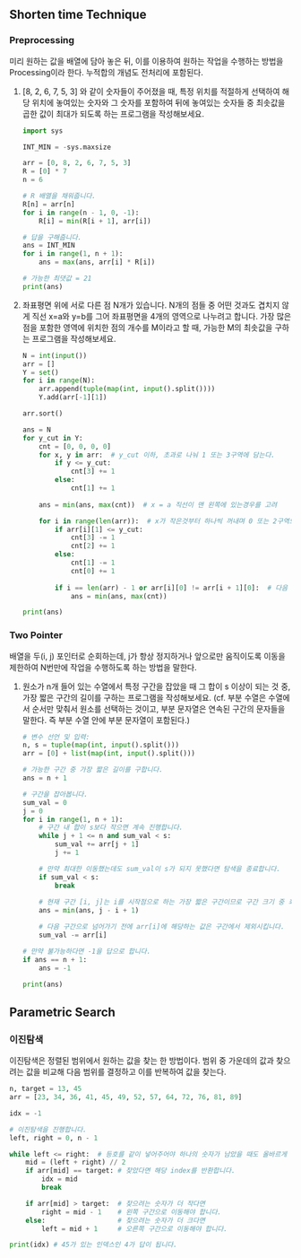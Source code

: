 ## Shorten time Technique

### Preprocessing

미리 원하는 값을 배열에 담아 놓은 뒤, 이를 이용하여 원하는 작업을 수행하는 방법을 Processing이라 한다. 누적합의 개념도 전처리에 포함된다.



1. [8, 2, 6, 7, 5, 3] 와 같이 숫자들이 주어졌을 때, 특정 위치를 적절하게 선택하여 해당 위치에 놓여있는 숫자와 그 숫자를 포함하여 뒤에 놓여있는 숫자들 중 최솟값을 곱한 값이 최대가 되도록 하는 프로그램을 작성해보세요.

   ```python
   import sys
   
   INT_MIN = -sys.maxsize
   
   arr = [0, 8, 2, 6, 7, 5, 3]
   R = [0] * 7
   n = 6
   
   # R 배열을 채워줍니다.
   R[n] = arr[n]
   for i in range(n - 1, 0, -1):
       R[i] = min(R[i + 1], arr[i])
   
   # 답을 구해줍니다.
   ans = INT_MIN
   for i in range(1, n + 1):
       ans = max(ans, arr[i] * R[i])
   
   # 가능한 최댓값 = 21
   print(ans)
   ```

2. 좌표평면 위에 서로 다른 점 N개가 있습니다. N개의 점들 중 어떤 것과도 겹치지 않게 직선 x=a와 y=b를 그어 좌표평면을 4개의 영역으로 나누려고 합니다. 가장 많은 점을 포함한 영역에 위치한 점의 개수를 M이라고 할 때, 가능한 M의 최솟값을 구하는 프로그램을 작성해보세요.

   ```python
   N = int(input())
   arr = []
   Y = set()
   for i in range(N):
       arr.append(tuple(map(int, input().split())))
       Y.add(arr[-1][1])
   
   arr.sort()
   
   ans = N
   for y_cut in Y:
       cnt = [0, 0, 0, 0]
       for x, y in arr:  # y_cut 이하, 초과로 나눠 1 또는 3구역에 담는다.
           if y <= y_cut:
               cnt[3] += 1
           else:
               cnt[1] += 1
       
       ans = min(ans, max(cnt))  # x = a 직선이 맨 왼쪽에 있는경우를 고려
   
       for i in range(len(arr)):  # x가 작은것부터 하나씩 꺼내며 0 또는 2구역으로 옮긴다.
           if arr[i][1] <= y_cut:
               cnt[3] -= 1
               cnt[2] += 1
           else:
               cnt[1] -= 1
               cnt[0] += 1
           
           if i == len(arr) - 1 or arr[i][0] != arr[i + 1][0]:  # 다음 x좌표가 같지 않을때만
               ans = min(ans, max(cnt))
   
   print(ans)
   ```



### Two Pointer

배열을 두(i, j) 포인터로 순회하는데, j가 항상 정지하거나 앞으로만 움직이도록 이동을 제한하여 N번만에 작업을 수행하도록 하는 방법을 말한다.



1. 원소가 n개 들어 있는 수열에서 특정 구간을 잡았을 때 그 합이 s 이상이 되는 것 중, 가장 짧은 구간의 길이를 구하는 프로그램을 작성해보세요. (cf. 부분 수열은 수열에서 순서만 맞춰서 원소를 선택하는 것이고, 부분 문자열은 연속된 구간의 문자들을 말한다. 즉 부분 수열 안에 부분 문자열이 포함된다.)

   ```python
   # 변수 선언 및 입력:
   n, s = tuple(map(int, input().split()))
   arr = [0] + list(map(int, input().split()))
   
   # 가능한 구간 중 가장 짧은 길이를 구합니다.
   ans = n + 1
   
   # 구간을 잡아봅니다.
   sum_val = 0
   j = 0
   for i in range(1, n + 1):
       # 구간 내 합이 s보다 작으면 계속 진행합니다.
       while j + 1 <= n and sum_val < s:
           sum_val += arr[j + 1]
           j += 1
   
       # 만약 최대한 이동했는데도 sum_val이 s가 되지 못했다면 탐색을 종료합니다.
       if sum_val < s:
           break
       
       # 현재 구간 [i, j]는 i를 시작점으로 하는 가장 짧은 구간이므로 구간 크기 중 최솟값을 갱신합니다.
       ans = min(ans, j - i + 1)
   
       # 다음 구간으로 넘어가기 전에 arr[i]에 해당하는 값은 구간에서 제외시킵니다.
       sum_val -= arr[i]
   
   # 만약 불가능하다면 -1을 답으로 합니다.
   if ans == n + 1:
       ans = -1
   
   print(ans)
   ```



## Parametric Search

### 이진탐색

이진탐색은 정렬된 범위에서 원하는 값을 찾는 한 방법이다. 범위 중 가운데의 값과 찾으려는 값을 비교해 다음 범위를 결정하고 이를 반복하여 값을 찾는다.

```python
n, target = 13, 45
arr = [23, 34, 36, 41, 45, 49, 52, 57, 64, 72, 76, 81, 89]

idx = -1

# 이진탐색을 진행합니다.
left, right = 0, n - 1

while left <= right:  # 등호를 같이 넣어주어야 하나의 숫자가 남았을 때도 올바르게 찾는다.
    mid = (left + right) // 2
    if arr[mid] == target: # 찾았다면 해당 index를 반환합니다.
        idx = mid
        break

    if arr[mid] > target:  # 찾으려는 숫자가 더 작다면
        right = mid - 1    # 왼쪽 구간으로 이동해야 합니다.
    else:                  # 찾으려는 숫자가 더 크다면
        left = mid + 1     # 오른쪽 구간으로 이동해야 합니다.

print(idx) # 45가 있는 인덱스인 4가 답이 됩니다.
```

